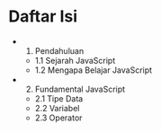 # Daftar Isi

- 1. Pendahuluan
  - 1.1 Sejarah JavaScript
  - 1.2 Mengapa Belajar JavaScript
- 2. Fundamental JavaScript
  - 2.1 Tipe Data
  - 2.2 Variabel
  - 2.3 Operator
